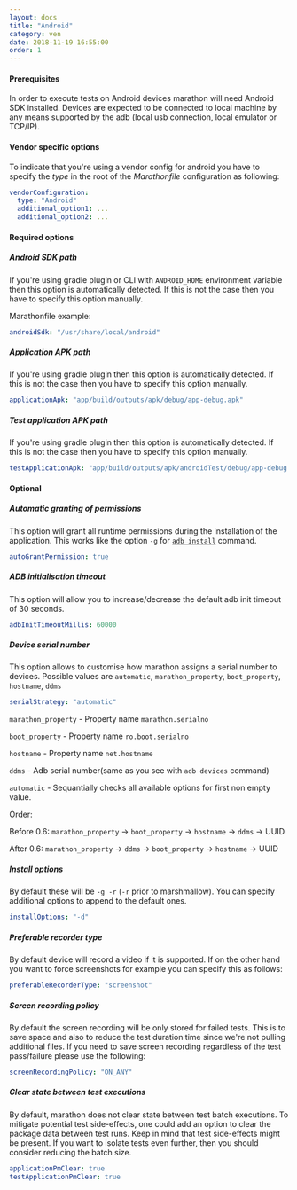 ```yaml
---
layout: docs
title: "Android"
category: ven
date: 2018-11-19 16:55:00
order: 1
---
```


#### Prerequisites
In order to execute tests on Android devices marathon will need Android SDK
installed. Devices are expected to be connected to local machine by any means
supported by the adb (local usb connection, local emulator or TCP/IP).

#### Vendor specific options
To indicate that you're using a vendor config for android you have to specify
the *type* in the root of the *Marathonfile* configuration as following:

```yaml
vendorConfiguration:
  type: "Android"
  additional_option1: ...
  additional_option2: ...
```

#### Required options
##### Android SDK path
If you're using gradle plugin or CLI with ```ANDROID_HOME``` environment
variable then this option is automatically detected. If this is not the case
then you have to specify this option manually.

Marathonfile example:
```yaml
androidSdk: "/usr/share/local/android"
```

##### Application APK path
If you're using gradle plugin then this option is automatically detected. If this is not the case
then you have to specify this option manually.

```yaml
applicationApk: "app/build/outputs/apk/debug/app-debug.apk"
```

##### Test application APK path
If you're using gradle plugin then this option is automatically detected. If this is not the case
then you have to specify this option manually.

```yaml
testApplicationApk: "app/build/outputs/apk/androidTest/debug/app-debug.apk"
```

#### Optional
##### Automatic granting of permissions
This option will grant all runtime permissions during the installation of the
application. This works like the option ```-g``` for [```adb install```][2] command.

```yaml
autoGrantPermission: true
```

##### ADB initialisation timeout
This option will allow you to increase/decrease the default adb init timeout of 30
seconds.

```yaml
adbInitTimeoutMillis: 60000
```

##### Device serial number
This option allows to customise how marathon assigns a serial number to devices.
Possible values are ```automatic```, ```marathon_property```, ```boot_property```, ```hostname```, ```ddms```

```yaml
serialStrategy: "automatic"
```

```marathon_property``` - Property name `marathon.serialno`

```boot_property``` - Property name `ro.boot.serialno`

```hostname``` - Property name `net.hostname`

```ddms``` - Adb serial number(same as you see with `adb devices` command)

```automatic``` - Sequantially checks all available options for first non empty value.

Order:

Before 0.6: ```marathon_property``` -> ```boot_property``` -> ```hostname``` -> ```ddms``` -> UUID

After 0.6:  ```marathon_property``` -> ```ddms``` -> ```boot_property``` -> ```hostname``` -> UUID


##### Install options
By default these will be ```-g -r``` (```-r``` prior to marshmallow). You can specify additional options to append to the default ones.

```yaml
installOptions: "-d"
```

##### Preferable recorder type
By default device will record a video if it is supported. If on the other hand you want to force screenshots for example you can specify this as follows:

```yaml
preferableRecorderType: "screenshot"
```

##### Screen recording policy
By default the screen recording will be only stored for failed tests. This is to save space and also to reduce the test duration time since we're not pulling additional files. If you need to save screen recording regardless of the test pass/failure please use the following:
```yaml
screenRecordingPolicy: "ON_ANY"
```

##### Clear state between test executions
By default, marathon does not clear state between test batch executions. To mitigate potential test side-effects, one could add an option to clear the package data between test runs. Keep in mind that test side-effects might be present. 
If you want to isolate tests even further, then you should consider reducing the batch size.

```yaml
applicationPmClear: true
testApplicationPmClear: true
```

[1]: https://developer.android.com/studio/
[2]: https://developer.android.com/studio/command-line/adb#issuingcommands
